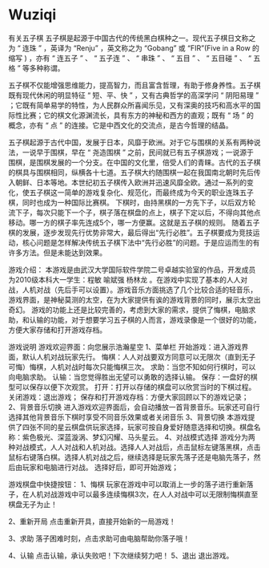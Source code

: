 # Wuziqi
有关五子棋
五子棋是起源于中国古代的传统黑白棋种之一。现代五子棋日文称之为 “ 连珠 ” ，英译为 “Renju” ，英文称之为 “Gobang” 或 “FIR”(Five in a Row 的缩写 ) ，亦有 “ 连五子 ” 、 “ 五子连 ” 、 “ 串珠 ” 、 “ 五目 ” 、 “ 五目碰 ” 、 “ 五格 ” 等多种称谓。

五子棋不仅能增强思维能力，提高智力，而且富含哲理，有助于修身养性。五子棋既有现代休闲的明显特征 “ 短、平、快 ” ，又有古典哲学的高深学问 “ 阴阳易理 ” ；它既有简单易学的特性，为人民群众所喜闻乐见，又有深奥的技巧和高水平的国际性比赛；它的棋文化源渊流长，具有东方的神秘和西方的直观；既有 “ 场 ” 的概念，亦有 “ 点 ” 的连接。它是中西文化的交流点，是古今哲理的结晶。 

五子棋起源于古代中国，发展于日本，风靡于欧洲。对于它与围棋的关系有两种说法，一说早于围棋，早在 “ 尧造围棋 ” 之前，民间就已有五子棋游戏；一说源于围棋，是围棋发展的一个分支。在中国的文化里，倍受人们的青睐。古代的五子棋的棋具与围棋相同，纵横各十七道。五子棋大约随围棋一起在我国南北朝时先后传入朝鲜、日本等地。本世纪初五子棋传入欧洲并迅速风靡全欧。通过一系列的变化，使五子棋这一简单的游戏复杂化、规范化，而最终成为今天的职业连珠五子棋，同时也成为一种国际比赛棋。 
下棋时，由持黑棋的一方先下子，以后双方轮流下子，每次只能下一个子，棋子落在棋盘的点上，棋子下定以后，不得向其他点移动。哪一方的棋子率先连成5个，哪一方便赢。这就是五子棋的规则。
随着五子棋的发展，逐步发现先行优势非常大，最后得出“先行必胜”。五子棋要成为竞技运动，核心问题是怎样解决传统五子棋下法中“先行必胜”的问题。于是应运而生的有许多方法。但是未能达到效果。

游戏介绍：
本游戏是由武汉大学国际软件学院二号卓越实验室的作品，开发成员为2010级本科大一学生：程敏 喻斌强 杨林龙 。在游戏中实现了基本的人人对战，人机对战（先后手可以设置）。游戏音乐方面挑选了几个比较合适的轻音乐，游戏界面，是神秘莫测的太空，在为大家提供有诶的游戏背景的同时，展示太空出奇幻。
游戏的功能上还是比较完善的，考虑到大家的需求，提供了悔棋，电脑求助，和认输的功能，对于想要学习五子棋的人而言，游戏录像是一个很好的功能，方便大家存储和打开游戏存档。


游戏说明
	游戏欢迎界面：向您展示浩瀚星空
1、菜单栏
	开始游戏：进入游戏界面，默认人机对战玩家先行。
    悔棋：人人对战要双方同意可以无限次（直到无子可悔）悔棋，人机对战时每次只能悔棋三次。
    求助：当您不知如何行棋时，可以向电脑求助。
    认输：当您觉得胜出无望可以勇敢的选择认输。
    保存：一盘好的棋型可以保存以便下次观赏。
    打开：打开以存储的棋盘可以欣赏当时的下棋过程。
关闭游戏：退出游戏；
保存和打开游戏存档：方便大家回顾以下的游戏记录；
2、背景音乐切换
进入游戏欢迎界面后，会自动播放一首背景音乐。玩家还可自行选择其他背景音乐下棋时享受不同音乐效果或者关闭音乐
3、背景切换
本游戏提供了四张不同的星云棋盘供玩家选择，玩家可按自身爱好随意选择和切换。棋盘名称：紫色极光、深蓝漩涡、梦幻闪耀、马头星云。
4、对战模式选择
游戏分为两种对战模式，人人对战和人机对战。选择人人对战后，点击鼠标左键落黑棋，点击鼠标右键落白棋。选择人机对战之后，继续选择是玩家先落子还是电脑先落子，然后由玩家和电脑进行对战。
选择好后，即可开始游戏；

游戏棋盘中快捷按钮：
1、悔棋
玩家在游戏中可以取消上一步的落子进行重新落子，在人机对战游戏中可以最多连续悔棋3次，在人人对战中可以无限制悔棋直至棋盘无子为止！

2、重新开局
点击重新开具，直接开始新的一局游戏！
	
3、求助
落子困难时刻，点击求助可由电脑帮助你落子哦！

4、认输
点击认输，承认失败吧！下次继续努力吧！
  5、退出
    退出游戏。

